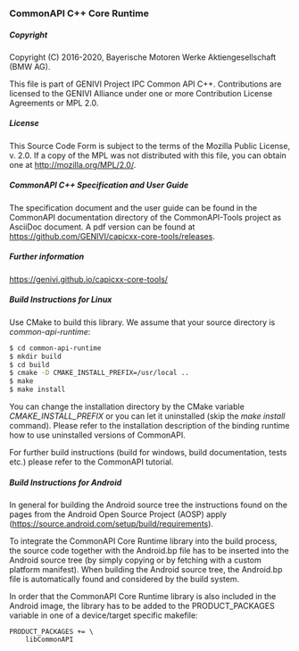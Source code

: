 ### CommonAPI C++ Core Runtime

##### Copyright
Copyright (C) 2016-2020, Bayerische Motoren Werke Aktiengesellschaft (BMW AG).

This file is part of GENIVI Project IPC Common API C++.
Contributions are licensed to the GENIVI Alliance under one or more Contribution License Agreements or MPL 2.0.

##### License
This Source Code Form is subject to the terms of the Mozilla Public License, v. 2.0. If a copy of the MPL was not distributed with this file, you can obtain one at http://mozilla.org/MPL/2.0/.

##### CommonAPI C++ Specification and User Guide
The specification document and the user guide can be found in the CommonAPI documentation directory of the CommonAPI-Tools project as AsciiDoc document. A pdf version can be found at https://github.com/GENIVI/capicxx-core-tools/releases.

##### Further information
https://genivi.github.io/capicxx-core-tools/

##### Build Instructions for Linux

Use CMake to build this library. We assume that your source directory is _common-api-runtime_:
 
```bash
$ cd common-api-runtime
$ mkdir build
$ cd build
$ cmake -D CMAKE_INSTALL_PREFIX=/usr/local ..
$ make
$ make install
```

You can change the installation directory by the CMake variable _CMAKE_INSTALL_PREFIX_ or you can let it uninstalled (skip the _make install_ command). Please refer to the installation description of the binding runtime how to use uninstalled versions of CommonAPI.

For further build instructions (build for windows, build documentation, tests etc.) please refer to the CommonAPI tutorial.

##### Build Instructions for Android

In general for building the Android source tree the instructions found on the pages from the Android Open Source Project (AOSP) apply (https://source.android.com/setup/build/requirements).

To integrate the CommonAPI Core Runtime library into the build process, the source code together with the Android.bp file has to be inserted into the Android source tree (by simply copying or by fetching with a custom platform manifest).
When building the Android source tree, the Android.bp file is automatically found and considered by the build system.

In order that the CommonAPI Core Runtime library is also included in the Android image, the library has to be added to the PRODUCT_PACKAGES variable in one of a device/target specific makefile:

```
PRODUCT_PACKAGES += \
    libCommonAPI
```
